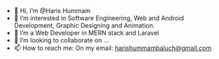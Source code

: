 - 👋 Hi, I’m @Haris Hummam
- 👀 I’m interested in Software Engineering, Web and Android Development, Graphic Designing and Animation.
- 🌱 I’m a Web Developer in MERN stack and Laravel
- 💞️ I’m looking to collaborate on ...
- 📫 How to reach me: On my email: harishummambaluch@gmail.com

<!---
Harum101/Harum101 is a ✨ special ✨ repository because its `README.md` (this file) appears on your GitHub profile.
You can click the Preview link to take a look at your changes.
--->
